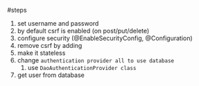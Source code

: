 #steps
1. set username and password
2. by default csrf is enabled (on post/put/delete)
3. configure security (@EnableSecurityConfig, @Configuration)
4. remove csrf by adding
5. make it stateless
6. change `authentication provider all to use database`
   1. use `DaoAuthenticationProvider class`
7. get user from database
